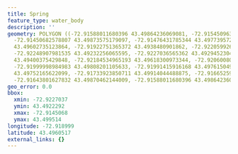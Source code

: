 ```yaml
---
title: Spring
feature_type: water_body
description: ''
geometry: POLYGON ((-72.91588011680396 43.49864236069081, -72.91545096336138 43.49923383521853,
  -72.91450682578807 43.49873575179097, -72.91476431785344 43.49773957260817, -72.91622343955748
  43.49602735123864, -72.91922751365372 43.4938480901862, -72.92205992637277 43.49222915963691,
  -72.92248907981535 43.49232256065595, -72.9227036565362 43.49294523042515, -72.92257491050351
  43.49400375429848, -72.92184534965193 43.49618300973344, -72.92060080466872 43.49808201105633,
  -72.91999998984983 43.49808201105633, -72.91991415916168 43.49761504905456, -72.91901293693289
  43.49752165622099, -72.91733923850711 43.49914044488875, -72.91665259300005 43.49951400534113,
  -72.91643801627832 43.49870462144009, -72.91588011680396 43.49864236069081))
geo_error: 0.0
bbox:
  xmin: -72.9227037
  ymin: 43.4922292
  xmax: -72.9145068
  ymax: 43.499514
longitude: -72.918999
latitude: 43.4960517
external_links: {}
---
```


